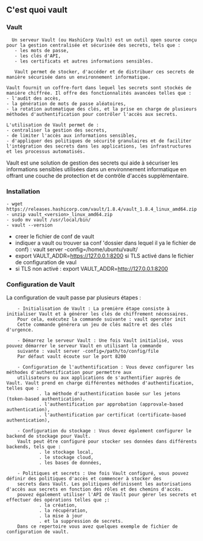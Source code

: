 ## C'est quoi vault 
### Vault
      Un serveur Vault (ou HashiCorp Vault) est un outil open source conçu pour la gestion centralisée et sécurisée des secrets, tels que : 
       - les mots de passe, 
       - les clés d'API,
       - les certificats et autres informations sensibles.
       
       Vault permet de stocker, d'accéder et de distribuer ces secrets de manière sécurisée dans un environnement informatique.

    Vault fournit un coffre-fort dans lequel les secrets sont stockés de manière chiffrée. Il offre des fonctionnalités avancées telles que : 
    - l'audit des accès, 
    - la génération de mots de passe aléatoires, 
    - la rotation automatique des clés, et la prise en charge de plusieurs méthodes d'authentification pour contrôler l'accès aux secrets.

    L'utilisation de Vault permet de : 
    - centraliser la gestion des secrets, 
    - de limiter l'accès aux informations sensibles,
    - d'appliquer des politiques de sécurité granulaires et de faciliter l'intégration des secrets dans les applications, les infrastructures et les processus automatisés.

 Vault est une solution de gestion des secrets qui aide à sécuriser les informations sensibles utilisées dans un environnement informatique en offrant une couche de protection et de contrôle d'accès supplémentaire.

###  Installation 
    - wget https://releases.hashicorp.com/vault/1.8.4/vault_1.8.4_linux_amd64.zip
    - unzip vault_<version>_linux_amd64.zip
    - sudo mv vault /usr/local/bin/
    - vault --version


- creer le fichier de conf de vault
- indiquer a vault ou trouver sa conf 'dossier dans lequel il ya le fichier de conf) : vault server -config=/home/ubuntu/vault/
- export VAULT_ADDR=https://127.0.0.1:8200  si TLS activé dans le fichier de configuration de vaul
- si  TLS non activé : export VAULT_ADDR=http://127.0.0.1:8200

### Configuration de Vault
La configuration de vault passe par plusieurs étapes : 

        - Initialisation de Vault : La première étape consiste à initialiser Vault et à générer les clés de chiffrement nécessaires.
        Pour cela, exécutez la commande suivante : vault operator init
        Cette commande générera un jeu de clés maître et des clés d'urgence.

        - Démarrez le serveur Vault : Une fois Vault initialisé, vous pouvez démarrer le serveur Vault en utilisant la commande 
        suivante : vault server -config=/path/to/config/file
        Par défaut vault écoute sur le port 8200

        - Configuration de l'authentification : Vous devez configurer les méthodes d'authentification pour permettre aux
        utilisateurs ou aux applications de s'authentifier auprès de Vault. Vault prend en charge différentes méthodes d'authentification, telles que :
                . la méthode d'authentification basée sur les jetons (token-based authentication),
                . l'authentification par approbation (approvale-based authentication), 
                . l'authentification par certificat (certificate-based authentication), 

        - Configuration du stockage : Vous devez également configurer le backend de stockage pour Vault. 
        Vault peut être configuré pour stocker ses données dans différents backends, tels que : 
                . le stockage local, 
                . le stockage cloud, 
                . les bases de données, 

        - Politiques et secrets : Une fois Vault configuré, vous pouvez définir des politiques d'accès et commencer à stocker des
        secrets dans Vault. Les politiques définissent les autorisations d'accès aux secrets en fonction des rôles et des chemins d'accès. 
        pouvez également utiliser l'API de Vault pour gérer les secrets et effectuer des opérations telles que ;:
                . la création, 
                . la récupération,
                . la mise à jour 
                . et la suppression de secrets.
        Dans ce repertoire vous avez quelques exemple de fichier de configuration de vault.
###
###
###
###
###

